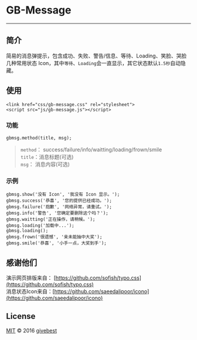 # GB-Message
----

## 简介

简易的消息弹提示，包含成功、失败、警告/信息、等待、Loading、笑脸、哭脸几种常用状态 Icon，其中`等待`、`Loading`会一直显示，其它状态默认`1.5秒`自动隐藏。   
  

## 使用


	<link href="css/gb-message.css" rel="stylesheet">     
	<script src="js/gb-message.js"></script> 


### 功能

	gbmsg.method(title, msg);   

> `method`： success/failure/info/waitting/loading/frown/smile    
> `title`：消息标题(可选)    
> `msg`： 消息内容(可选)


### 示例
	
	gbmsg.show('没有 Icon', '我没有 Icon 显示。');  
	gbmsg.success('恭喜', '您的提供已经成功。');
	gbmsg.failure('抱歉', '网络异常，请重试。');
	gbmsg.info('警告', '您确定要删除这个吗？');
	gbmsg.waitting('正在操作，请稍候。');
	gbmsg.loading('加载中...');
	gbmsg.loading();
	gbmsg.frown('很遗憾', '亲未能抽中大奖');
	gbmsg.smile('恭喜', '小手一点，大奖到手');






## 感谢他们

演示网页排版来自： [https://github.com/sofish/typo.css](https://github.com/sofish/typo.css)       
消息状态Icon来自：[https://github.com/saeedalipoor/icono](https://github.com/saeedalipoor/icono)



## License

[MIT](./LICENSE) © 2016 [givebest](https://github.com/givebest)

 
